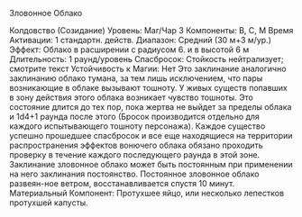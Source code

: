 
Зловонное Облако

Колдовство (Созидание)
Уровень: Маг/Чар 3
Компоненты: В, С, М
Время Активации: 1 стандартн. действ.
Диапазон: Средний (30 м+3 м/ур.)
Эффект: Облако в расширении с
радиусом 6. и в высотой 6 м
Длительность: 1 раунд/уровень
Спасбросок: Стойкость нейтрализует;
смотрите текст
Устойчивость к Магии: Нет
Это заклинание аналогично заклинанию
облако тумана, за тем лишь исключением, что пары возникающие в облаке
вызывают тошноту. У живых существ
попавших в зону действия этого облака
возникает чувство тошноты. Это состояние длится до тех пор, пока жертва не
выйдет за пределы облака и 1d4+1 раунда после этого (Бросок производится
отдельно для каждого испытывающего
тошноту персонажа). Каждое существо
успешно прошедшее спасбросок и все
еще находящиеся на территории распространения эффектов вонючего облака
обязано проходить проверку в течение
каждого последующего раунда в этой
зоне.
Заклинание зловонное облако может
быть постоянным при применении на
него заклинания постоянство. Постоянное зловонное облако развеян-ное
ветром, восстанавливается спустя 10
минут.
Материальный Компонент: Протухшее яйцо, или несколько лепестков протухшей капусты.